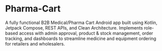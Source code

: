 # Pharma-Cart
A fully functional B2B Medical/Pharma Cart Android app built using Kotlin, Jetpack Compose, REST APIs, and Clean Architecture. Implements role-based access with admin approval, product &amp; stock management, order tracking, and dashboards to streamline medicine and equipment ordering for retailers and wholesalers.
